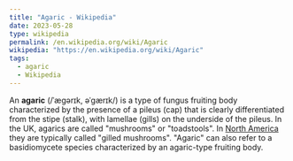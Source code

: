 ```yaml
---
title: "Agaric - Wikipedia"
date: 2023-05-28
type: wikipedia
permalink: /en.wikipedia.org/wiki/Agaric
wikipedia: "https://en.wikipedia.org/wiki/Agaric"
tags: 
  - agaric
  - Wikipedia
---
```

An **agaric** (/ˈæɡərɪk, əˈɡærɪk/) is a type of fungus fruiting body characterized by the presence of a pileus (cap) that is clearly differentiated from the stipe (stalk), with lamellae (gills) on the underside of the pileus. In the UK, agarics are called "mushrooms" or "toadstools". In [North America](/en.wikipedia.org/wiki/North_America) they are typically called "gilled mushrooms". "Agaric" can also refer to a basidiomycete species characterized by an agaric-type fruiting body.